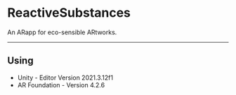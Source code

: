 # ReactiveSubstances
An ARapp for eco-sensible ARtworks.

__________

## Using
- Unity - Editor Version 2021.3.12f1
- AR Foundation - Version 4.2.6
